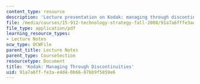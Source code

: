 ```yaml
---
content_type: resource
description: 'Lecture presentation on Kodak: managing through discontinuities.'
file: /media/courses/15-912-technology-strategy-fall-2008/91a7a6fffe3ae4d40b6607bb9f5859e6_lec_22.pdf
file_type: application/pdf
learning_resource_types:
- Lecture Notes
ocw_type: OCWFile
parent_title: Lecture Notes
parent_type: CourseSection
resourcetype: Document
title: 'Kodak: Managing Through Discontinuities'
uid: 91a7a6ff-fe3a-e4d4-0b66-07bb9f5859e6
---
```

